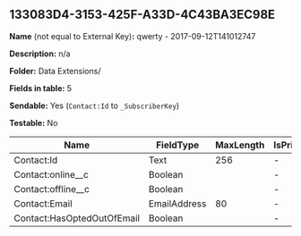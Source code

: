 ## 133083D4-3153-425F-A33D-4C43BA3EC98E

**Name** (not equal to External Key)**:** qwerty - 2017-09-12T141012747

**Description:** n/a

**Folder:** Data Extensions/

**Fields in table:** 5

**Sendable:** Yes (`Contact:Id` to `_SubscriberKey`)

**Testable:** No

| Name | FieldType | MaxLength | IsPrimaryKey | IsNullable | DefaultValue |
| --- | --- | --- | --- | --- | --- |
| Contact:Id | Text | 256 | - | - |  |
| Contact:online__c | Boolean |  | - | + | False |
| Contact:offline__c | Boolean |  | - | + | False |
| Contact:Email | EmailAddress | 80 | - | + |  |
| Contact:HasOptedOutOfEmail | Boolean |  | - | + | False |
